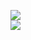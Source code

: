 <a href="https://discord.com/users/906270119632699404"><img src="https://img.shields.io/badge/Reynarok%20-7289DA.svg?&style=for-the-badge&logo=discord&logoColor=white"></a>
<br><img src="https://komarev.com/ghpvc/?username=Reynaroks">
